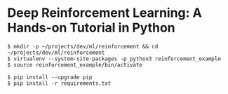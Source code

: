 # Deep Reinforcement Learning: A Hands-on Tutorial in Python


    $ mkdir -p ~/projects/dev/ml/reinforcement && cd ~/projects/dev/ml/reinforcement
    $ virtualenv --system-site-packages -p python3 reinforcement_example
    $ source reinforcement_example/bin/activate

    $ pip install --upgrade pip
    $ pip install -r requirements.txt
